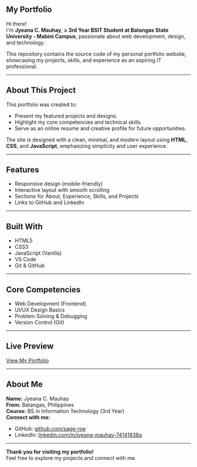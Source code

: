 ## My Portfolio 

Hi there!  
I'm **Jyeana C. Mauhay**, a **3rd Year BSIT Student at Batangas State University - Mabini Campus**, passionate about web development, design, and technology.

This repository contains the source code of my personal portfolio website, showcasing my projects, skills, and experience as an aspiring IT professional.

---

## About This Project
This portfolio was created to:
- Present my featured projects and designs.
- Highlight my core competencies and technical skills.
- Serve as an online resume and creative profile for future opportunities.

The site is designed with a clean, minimal, and modern layout using **HTML**, **CSS**, and **JavaScript**, emphasizing simplicity and user experience.

---

## Features
- Responsive design (mobile-friendly)
- Interactive layout with smooth scrolling
- Sections for About, Experience, Skills, and Projects
- Links to GitHub and LinkedIn

---

## Built With
- HTML5  
- CSS3  
- JavaScript (Vanilla)  
- VS Code  
- Git & GitHub  

---

## Core Competencies
- Web Development (Frontend)
- UI/UX Design Basics
- Problem Solving & Debugging
- Version Control (Git)

---

## Live Preview
[View My Portfolio](https://sage-roe.github.io/portfolio/)

---

## About Me
**Name:** Jyeana C. Mauhay  
**From:** Batangas, Philippines  
**Course:** BS in Information Technology (3rd Year)  
**Connect with me:**  
- GitHub: [github.com/sage-roe](https://github.com/sage-roe)  
- LinkedIn: [linkedin.com/in/jyeana-mauhay-74141838a](https://www.linkedin.com/in/jyeana-mauhay-74141838a/)

---

**Thank you for visiting my portfolio!**  
Feel free to explore my projects and connect with me.
